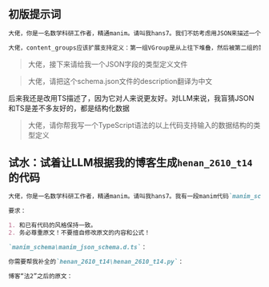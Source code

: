 ## 初版提示词

```markdown
大佬，你是一名数学科研工作者，精通manim。请叫我hans7。我们不妨考虑用JSON来描述一个manim视频播放的全过程（不考虑展示图像等复杂情况，只考虑标题、文字和公式的展示）。一个视频由若干小节构成。每个小节都有一个标题，黄色、字体大小60，在该小节中标题一直居中展示在屏幕上方。每个的开头是上一个小节剩下的所有内容ReplacementTransform到当前小节的标题。展示完标题后，可以展示一系列公式和文字的组合，组合用VGroup包裹。一般的流程是从上往下堆叠了若干个VGroup，然后这些VGroup ReplacementTransform到下一个需要展示的VGroup，然后继续堆叠过程，直到再次发生多个VGroup ReplacementTransform到下一个需要展示的VGroup。对于一个VGroup，可以规定它其中元素的堆叠方向RIGHT、DOWN、以及靠左对齐aligned_edge=LEFT等。请帮我写出这样的JSON约定，并提供一份Python代码来解析符合这种约定的JSON
```

```markdown
大佬，content_groups应该扩展支持定义：第一组VGroup是从上往下堆叠，然后被第二组的第一个VGroup ReplacementTransform，然后继续堆叠第二组的其他VGroup，然后第二组的所有VGroup被第三组的第一个VGroup ReplacementTransform。循环往复
```

> 大佬，接下来请给我一个JSON字段的类型定义文件

> 大佬，请把这个schema.json文件的description翻译为中文

后来我还是改用TS描述了，因为它对人来说更友好。对LLM来说，我盲猜JSON和TS是差不多友好的，都是结构化数据

> 大佬，请你帮我写一个TypeScript语法的以上代码支持输入的数据结构的类型定义

## 试水：试着让LLM根据我的博客生成`henan_2610_t14`的代码

```markdown
大佬，你是一名数学科研工作者，精通manim。请叫我hans7。我有一段manim代码`manim_schema\json_driven_scene.py`，支持读取Python配置字典，生成manim视频。配置字典的类型定义文件`manim_schema\manim_json_schema.d.ts`在下面给出。我现在给你一篇博客，请你帮我补全我下面给你的`henan_2610_t14\henan_2610_t14.py`，把博客的“法2”到结尾部分转化为Python配置字典。

要求：

1. 和已有代码的风格保持一致。
2. 务必尊重原文！不要擅自修改原文的内容和公式！

`manim_schema\manim_json_schema.d.ts`：

你需要帮我补全的`henan_2610_t14\henan_2610_t14.py`：

博客“法2”之后的原文：

```

